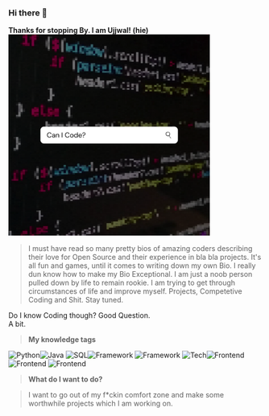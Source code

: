 ### Hi there 👋

**Thanks for stopping By. I am Ujjwal! (hie)**
<br>
<img src="Images/Image1.png" height="400" width="400" alt="*_*">

> I must have read so many pretty bios of amazing coders describing their love for Open Source and their experience in bla bla projects. It's all fun
and games, until it comes to writing down my own Bio. I really dun know how to make my Bio Exceptional. I am just a noob person pulled down by life to 
remain rookie. I am trying to get through circumstances of life and improve myself. Projects, Competetive Coding and Shit. Stay tuned. 

Do I know Coding though?
Good Question. 
<br> A bit. <br>
  > **My knowledge tags**
  
  ![Python](https://img.shields.io/badge/Language-Python-red)![Java](https://img.shields.io/badge/-Java-red)
  ![SQL](https://img.shields.io/badge/DB-SQL%2FOracle-9cf)![Framework](https://img.shields.io/badge/Framework-Django-blue)
  ![Framework](https://img.shields.io/badge/-Streamlit-blue)
  ![Tech](https://img.shields.io/badge/Tech-Data%20Analytics-blueviolet)![Frontend](https://img.shields.io/badge/FrontEnd-HTML-ff69b4)
  ![Frontend](https://img.shields.io/badge/-CSS-ff69b4)
  ![Frontend](https://img.shields.io/badge/-JS-ff69b4)
<br> 
> **What do I want to do?**

> I want to go out of my f*ckin comfort zone and make some worthwhile projects which I am working on. 

